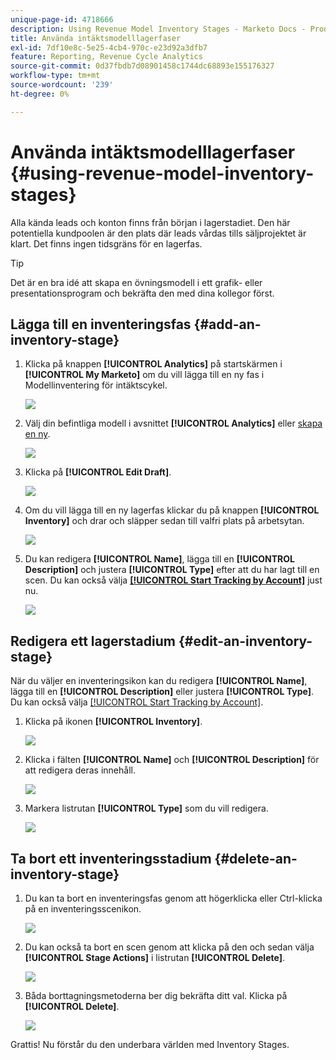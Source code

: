 ```yaml
---
unique-page-id: 4718666
description: Using Revenue Model Inventory Stages - Marketo Docs - Product Documentation
title: Använda intäktsmodelllagerfaser
exl-id: 7df10e8c-5e25-4cb4-970c-e23d92a3dfb7
feature: Reporting, Revenue Cycle Analytics
source-git-commit: 0d37fbdb7d08901458c1744dc68893e155176327
workflow-type: tm+mt
source-wordcount: '239'
ht-degree: 0%

---
```


# Använda intäktsmodelllagerfaser {#using-revenue-model-inventory-stages}

Alla kända leads och konton finns från början i lagerstadiet. Den här potentiella kundpoolen är den plats där leads vårdas tills säljprojektet är klart. Det finns ingen tidsgräns för en lagerfas.

>[!TIP]
>
>Det är en bra idé att skapa en övningsmodell i ett grafik- eller presentationsprogram och bekräfta den med dina kollegor först.

## Lägga till en inventeringsfas {#add-an-inventory-stage}

1. Klicka på knappen **[!UICONTROL Analytics]** på startskärmen i **[!UICONTROL My Marketo]** om du vill lägga till en ny fas i Modellinventering för intäktscykel.

   ![](assets/image2015-4-27-11-3a54-3a41.png)

1. Välj din befintliga modell i avsnittet **[!UICONTROL Analytics]** eller [skapa en ny](/help/marketo/product-docs/reporting/revenue-cycle-analytics/revenue-cycle-models/create-a-new-revenue-model.md).

   ![](assets/image2015-4-27-14-3a31-3a53.png)

1. Klicka på **[!UICONTROL Edit Draft]**.

   ![](assets/image2015-4-27-12-3a10-3a49.png)

1. Om du vill lägga till en ny lagerfas klickar du på knappen **[!UICONTROL Inventory]** och drar och släpper sedan till valfri plats på arbetsytan.

   ![](assets/image2015-4-28-13-3a9-3a37.png)

1. Du kan redigera **[!UICONTROL Name]**, lägga till en **[!UICONTROL Description]** och justera **[!UICONTROL Type]** efter att du har lagt till en scen. Du kan också välja **[[!UICONTROL Start Tracking by Account]](/help/marketo/product-docs/reporting/revenue-cycle-analytics/revenue-cycle-models/start-tracking-by-account-in-the-revenue-modeler.md)** just nu.

   ![](assets/image2015-4-27-13-3a29-3a2.png)

## Redigera ett lagerstadium {#edit-an-inventory-stage}

När du väljer en inventeringsikon kan du redigera **[!UICONTROL Name]**, lägga till en **[!UICONTROL Description]** eller justera **[!UICONTROL Type]**. Du kan också välja [[!UICONTROL Start Tracking by Account]](/help/marketo/product-docs/reporting/revenue-cycle-analytics/revenue-cycle-models/start-tracking-by-account-in-the-revenue-modeler.md).

1. Klicka på ikonen **[!UICONTROL Inventory]**.

   ![](assets/image2015-4-27-15-3a55-3a10.png)

1. Klicka i fälten **[!UICONTROL Name]** och **[!UICONTROL Description]** för att redigera deras innehåll.

   ![](assets/image2015-4-27-13-3a34-3a58.png)

1. Markera listrutan **[!UICONTROL Type]** som du vill redigera.

   ![](assets/image2015-4-27-13-3a36-3a52.png)

## Ta bort ett inventeringsstadium {#delete-an-inventory-stage}

1. Du kan ta bort en inventeringsfas genom att högerklicka eller Ctrl-klicka på en inventeringsscenikon.

   ![](assets/image2015-4-28-13-3a0-3a20.png)

1. Du kan också ta bort en scen genom att klicka på den och sedan välja **[!UICONTROL Stage Actions]** i listrutan **[!UICONTROL Delete]**.

   ![](assets/image2015-4-28-13-3a1-3a17.png)

1. Båda borttagningsmetoderna ber dig bekräfta ditt val. Klicka på **[!UICONTROL Delete]**.

   ![](assets/image2015-4-28-13-3a5-3a26.png)

Grattis! Nu förstår du den underbara världen med Inventory Stages.
